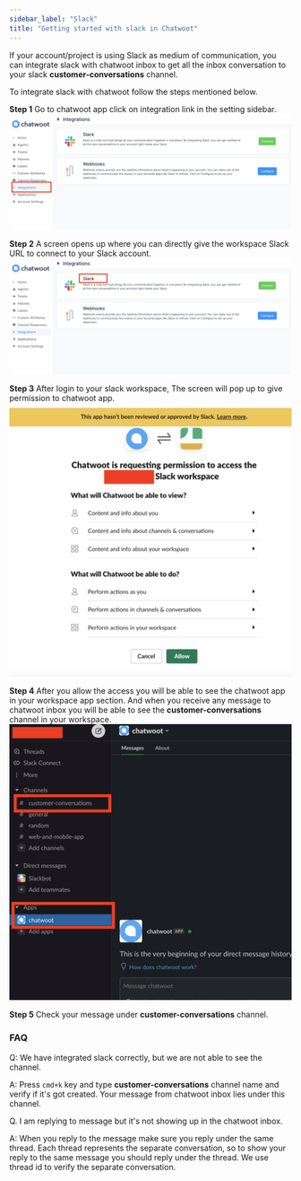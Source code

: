 ```yaml
---
sidebar_label: "Slack"
title: "Getting started with slack in Chatwoot"
---
```


If your account/project is using Slack as medium of communication, you can integrate slack with chatwoot inbox to get all the inbox conversation to your slack **customer-conversations** channel.

To integrate slack with chatwoot follow the steps mentioned below.

**Step 1** Go to chatwoot app click on integration link in the setting sidebar.
![slack_integration](./images/slack_integration.png)

**Step 2** A screen opens up where you can directly give the workspace Slack URL to connect to your Slack account.
![slack_connection](./images/slack_connection.png)

**Step 3** After login to your slack workspace, The screen will pop up to give permission to chatwoot app.
![slack_permission](./images/slack_permission.png)

**Step 4** After you allow the access you will be able to see the chatwoot app in your workspace app section. And when you receive any message to chatwoot inbox you will be able to see the **customer-conversations** channel in your workspace.
![slack_app](./images/slack_app.png)

**Step 5** Check your message under **customer-conversations** channel.

### FAQ

Q: We have integrated slack correctly, but we are not able to see the channel.

A: Press `cmd+k` key and type **customer-conversations** channel name and verify if it's got created. Your message from chatwoot inbox lies under this channel.


Q. I am replying to message but it's not showing up in the chatwoot inbox.

A: When you reply to the message make sure you reply under the same thread. Each thread represents the separate conversation, so to show your reply to the same message you should reply under the thread. We use thread id to verify the separate conversation.
